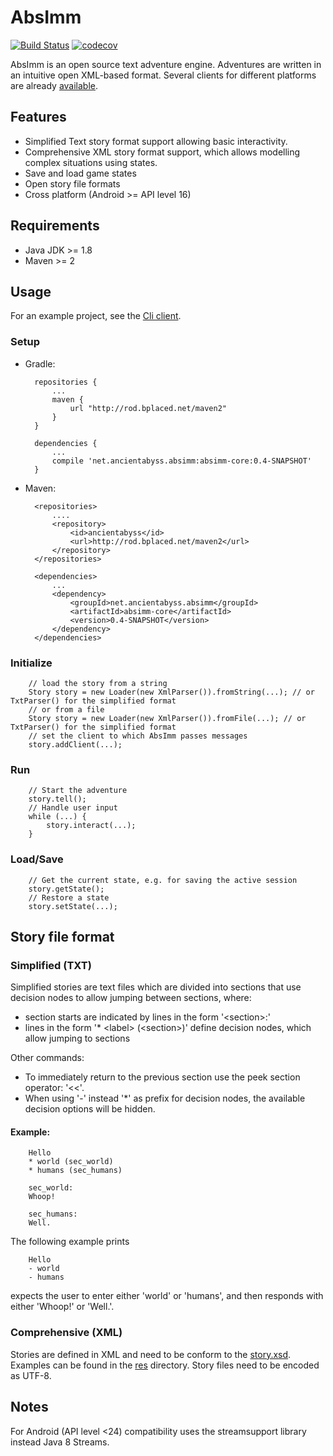 AbsImm
======

[![Build Status](https://travis-ci.org/AncientAbyss/AbsImm.svg?branch=master)](https://travis-ci.org/AncientAbyss/AbsImm) [![codecov](https://codecov.io/gh/AncientAbyss/AbsImm/branch/master/graph/badge.svg)](https://codecov.io/gh/AncientAbyss/AbsImm)

AbsImm is an open source text adventure engine. Adventures are written in an intuitive open XML-based format.
Several clients for different platforms are already [available](https://github.com/AncientAbyss).


Features
--------

* Simplified Text story format support allowing basic interactivity.
* Comprehensive XML story format support, which allows modelling complex situations using states.
* Save and load game states
* Open story file formats
* Cross platform (Android >= API level 16)


Requirements
------------

* Java JDK >= 1.8
* Maven >= 2


Usage
-----

For an example project, see the [Cli client](https://github.com/AncientAbyss/AbsImm-Cli).

### Setup

* Gradle:

        repositories {
            ...
            maven {
                url "http://rod.bplaced.net/maven2"
            }
        }
            
        dependencies {
            ...
            compile 'net.ancientabyss.absimm:absimm-core:0.4-SNAPSHOT'
        }
            
* Maven:
 
        <repositories>
            ....
            <repository>
                <id>ancientabyss</id>
                <url>http://rod.bplaced.net/maven2</url>
            </repository>
        </repositories>
        
        <dependencies>
            ...
            <dependency>
                <groupId>net.ancientabyss.absimm</groupId>
                <artifactId>absimm-core</artifactId>
                <version>0.4-SNAPSHOT</version>
            </dependency>
        </dependencies>


### Initialize

        // load the story from a string
        Story story = new Loader(new XmlParser()).fromString(...); // or TxtParser() for the simplified format
        // or from a file
        Story story = new Loader(new XmlParser()).fromFile(...); // or TxtParser() for the simplified format
        // set the client to which AbsImm passes messages
        story.addClient(...);

### Run

        // Start the adventure
        story.tell();
        // Handle user input
        while (...) {
            story.interact(...);
        }
        
### Load/Save

        // Get the current state, e.g. for saving the active session
        story.getState();
        // Restore a state
        story.setState(...);


Story file format
-----------------

### Simplified (TXT)

Simplified stories are text files which are divided into sections 
that use decision nodes to allow jumping between sections, where:

* section starts are indicated by lines in the form '\<section\>:'
* lines in the form '* \<label\> (\<section\>)' define decision nodes,
    which allow jumping to sections

Other commands:
* To immediately return to the previous section use the peek section operator: '<<'.
* When using '-' instead '*' as prefix for decision nodes, the available decision options will be hidden.

#### Example:

        Hello
        * world (sec_world)
        * humans (sec_humans)
        
        sec_world:
        Whoop!
        
        sec_humans:
        Well.

The following example prints

        Hello
        - world
        - humans

expects the user to enter either 'world' or 'humans', 
and then responds with either 'Whoop!' or 'Well.'.


### Comprehensive (XML)

Stories are defined in XML and need to be conform to the [story.xsd](story.xsd).
Examples can be found in the [res](res) directory.
Story files need to be encoded as UTF-8.


Notes
-----

For Android (API level <24) compatibility uses the streamsupport library instead Java 8 Streams.

